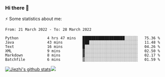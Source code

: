 ### Hi there 👋

⚡ Some statistics about me:


<!--START_SECTION:waka-->

```text
From: 21 March 2022 - To: 28 March 2022

Python             4 hrs 47 mins   ███████████████████░░░░░░   75.36 %
Java               43 mins         ███░░░░░░░░░░░░░░░░░░░░░░   11.48 %
Text               16 mins         █░░░░░░░░░░░░░░░░░░░░░░░░   04.26 %
XML                9 mins          ▓░░░░░░░░░░░░░░░░░░░░░░░░   02.50 %
Markdown           8 mins          ▓░░░░░░░░░░░░░░░░░░░░░░░░   02.17 %
Batchfile          6 mins          ▒░░░░░░░░░░░░░░░░░░░░░░░░   01.59 %
```

<!--END_SECTION:waka-->





[![Jiezhi's github stats](https://github-readme-stats.vercel.app/api?username=Jiezhi&show_icons=true)](https://github.com/Jiezhi/github-readme-stats)[![](https://stats.justsong.cn/api/leetcode/?username=Jiezhi)](https://leetcode.com/Jiezhi/) 
<!--
[![Top Langs](https://github-readme-stats.vercel.app/api/top-langs/?username=Jiezhi&hide=javascript,html)](https://github.com/Jiezhi/github-readme-stats)

**Jiezhi/Jiezhi** is a ✨ _special_ ✨ repository because its `README.md` (this file) appears on your GitHub profile.

Here are some ideas to get you started:

- 🔭 I’m currently working on ...
- 🌱 I’m currently learning ...
- 👯 I’m looking to collaborate on ...
- 🤔 I’m looking for help with ...
- 💬 Ask me about ...
- 📫 How to reach me: ...
- 😄 Pronouns: ...
- ⚡ Fun fact: ...
-->

